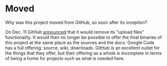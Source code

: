 # Moved #

Why was this project moved from GitHub, so soon after its inception?

On Dec. 11 GitHub [announced](https://github.com/blog/1302-goodbye-uploads) that it would remove its "upload files" functionality. It would then no longer be possible to offer the final binaries of this project at the same place as the sources and the docs. Google Code has a full offering: source, wiki, downloads. GitHub is an excellent outlet for the things that they offer, but their offering as a whole is incomplete in terms of being a home for projects such as what is needed here.